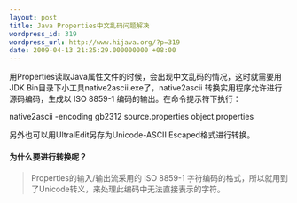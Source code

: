 ```yaml
---
layout: post
title: Java Properties中文乱码问题解决
wordpress_id: 319
wordpress_url: http://www.hijava.org/?p=319
date: 2009-04-13 21:25:29.000000000 +08:00
---
```

用Properties读取Java属性文件的时候，会出现中文乱码的情况，这时就需要用JDK Bin目录下小工具native2ascii.exe了，native2ascii 转换实用程序允许进行源码编码，生成以 ISO 8859-1 编码的输出。在命令提示符下执行：

native2ascii -encoding gb2312 source.properties object.properties

另外也可以用UltralEdit另存为Unicode-ASCII Escaped格式进行转换。
<h4><strong>为什么要进行转换呢？</strong></h4>
<blockquote>Properties的输入/输出流采用的 ISO 8859-1 字符编码的格式，所以就用到了Unicode转义，来处理此编码中无法直接表示的字符。</blockquote>
